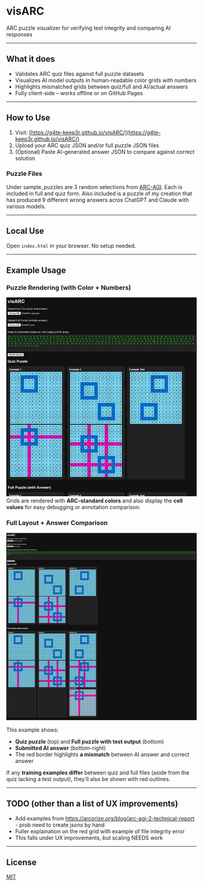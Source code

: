 # visARC

ARC puzzle visualizer for verifying test integrity and comparing AI responses

---

## What it does
- Validates ARC quiz files against full puzzle datasets
- Visualizes AI model outputs in human-readable color grids with numbers
- Highlights mismatched grids between quiz/full and AI/actual answers
- Fully client-side – works offline or on GitHub Pages

---

## How to Use

1. Visit: [https://g4te-keep3r.github.io/visARC/](https://g4te-keep3r.github.io/visARC/)
2. Upload your ARC quiz JSON and/or full puzzle JSON files
3. (Optional) Paste AI-generated answer JSON to compare against correct solution

### Puzzle Files
Under sample_puzzles are 3 random selections from [ARC-AGI](https://github.com/fchollet/ARC-AGI/tree/master/data/training). Each is included in full and quiz form. Also included is a puzzle of my creation that has produced 9 different wrong answers acros ChatGPT and Claude with various models.

---

## Local Use

Open `index.html` in your browser. No setup needed.

---

## Example Usage

### Puzzle Rendering (with Color + Numbers)
![Puzzle with cell numbers](screenshot1.PNG)
Grids are rendered with **ARC-standard colors** and also display the **cell values** for easy debugging or annotation comparison.


### Full Layout + Answer Comparison

![Full puzzle view with wrong answer highlighted](screenshot2.PNG)

This example shows:
- **Quiz puzzle** (top) and **Full puzzle with test output** (bottom)
- **Submitted AI answer** (bottom-right)  
 - The red border highlights **a mismatch** between AI answer and correct answer

If any **training examples differ** between quiz and full files (aside from the quiz lacking a test output), they’ll also be shown with red outlines.

---

## TODO (other than a list of UX improvements)
- Add examples from https://arcprize.org/blog/arc-agi-2-technical-report - prob need to create jsons by hand
- Fuller explaination on the red grid with example of file integrity error
- This falls under UX improvements, but scaling NEEDS work

---

## License

[MIT](LICENSE)
